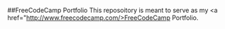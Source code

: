 ##FreeCodeCamp Portfolio
This reposoitory is meant to serve as my <a href="http://www.freecodecamp.com/>FreeCodeCamp</a> Portfolio.
